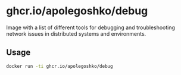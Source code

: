 # ghcr.io/apolegoshko/debug

Image with a list of different tools for debugging and troubleshooting network issues in distributed systems and environments.

## Usage

```bash
docker run -ti ghcr.io/apolegoshko/debug
```
